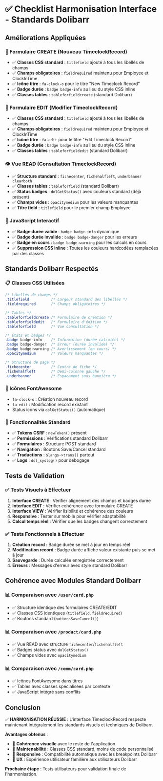 # ✅ Checklist Harmonisation Interface - Standards Dolibarr

## Améliorations Appliquées

### 🎨 Formulaire CREATE (Nouveau TimeclockRecord)
- ✅ **Classes CSS standard** : `titlefield` ajouté à tous les libellés de champs
- ✅ **Champs obligatoires** : `fieldrequired` maintenu pour Employee et ClockInTime
- ✅ **Icône titre** : `fa-clock-o` pour le titre "New Timeclock Record"
- ✅ **Badge durée** : `badge badge-info` au lieu du style CSS inline
- ✅ **Classes tables** : `tableforfieldcreate` (standard Dolibarr)

### 🎨 Formulaire EDIT (Modifier TimeclockRecord)  
- ✅ **Classes CSS standard** : `titlefield` ajouté à tous les libellés de champs
- ✅ **Champs obligatoires** : `fieldrequired` maintenu pour Employee et ClockInTime
- ✅ **Icône titre** : `fa-edit` pour le titre "Edit Timeclock Record"
- ✅ **Badge durée** : `badge badge-info` au lieu du style CSS inline
- ✅ **Classes tables** : `tableforfieldedit` (standard Dolibarr)

### 👁️ Vue READ (Consultation TimeclockRecord)
- ✅ **Structure standard** : `fichecenter`, `fichehalfleft`, `underbanner clearboth`
- ✅ **Classes tables** : `tableforfield` (standard Dolibarr)
- ✅ **Status badges** : `dolGetStatus()` avec couleurs standard (déjà présent)
- ✅ **Champs vides** : `opacitymedium` pour les valeurs manquantes
- ✅ **Titre field** : `titlefield` pour le premier champ Employee

### 🔄 JavaScript Interactif
- ✅ **Badge durée valide** : `badge badge-info` dynamique
- ✅ **Badge durée invalide** : `badge badge-danger` pour les erreurs
- ✅ **Badge en cours** : `badge badge-warning` pour les calculs en cours
- ✅ **Suppression CSS inline** : Toutes les couleurs hardcodées remplacées par des classes

## Standards Dolibarr Respectés

### 📋 Classes CSS Utilisées
```css
/* Libellés de champs */
.titlefield          /* Largeur standard des libellés */
.fieldrequired       /* Champs obligatoires */

/* Tables */
.tableforfieldcreate /* Formulaire de création */
.tableforfieldedit   /* Formulaire d'édition */
.tableforfield       /* Vue consultation */

/* États et badges */
.badge badge-info    /* Information (durée calculée) */
.badge badge-danger  /* Erreur (durée invalide) */
.badge badge-warning /* Avertissement (en cours) */
.opacitymedium       /* Valeurs manquantes */

/* Structure de page */
.fichecenter         /* Centre de fiche */
.fichehalfleft       /* Demi-colonne gauche */
.underbanner         /* Espacement sous bannière */
```

### 🎯 Icônes FontAwesome
- `fa-clock-o` : Création nouveau record
- `fa-edit` : Modification record existant
- Status icons via `dolGetStatus()` (automatique)

### 🔧 Fonctionnalités Standard
- ✅ **Tokens CSRF** : `newToken()` présent
- ✅ **Permissions** : Vérifications standard Dolibarr
- ✅ **Formulaires** : Structure POST standard
- ✅ **Navigation** : Boutons Save/Cancel standard
- ✅ **Traductions** : `$langs->trans()` partout
- ✅ **Logs** : `dol_syslog()` pour débogage

## Tests de Validation

### ✅ Tests Visuels à Effectuer
1. **Interface CREATE** : Vérifier alignement des champs et badges durée
2. **Interface EDIT** : Vérifier cohérence avec formulaire CREATE
3. **Interface VIEW** : Vérifier lisibilité et cohérence des couleurs
4. **Responsive** : Tester sur mobile pour vérifier adaptabilité
5. **Calcul temps réel** : Vérifier que les badges changent correctement

### ✅ Tests Fonctionnels à Effectuer
1. **Création record** : Badge durée se met à jour en temps réel
2. **Modification record** : Badge durée affiche valeur existante puis se met à jour
3. **Sauvegarde** : Durée calculée enregistrée correctement
4. **Erreurs** : Messages d'erreur avec style standard Dolibarr

## Cohérence avec Modules Standard Dolibarr

### 📊 Comparaison avec `/user/card.php`
- ✅ Structure identique des formulaires CREATE/EDIT
- ✅ Classes CSS identiques (`titlefield`, `fieldrequired`)
- ✅ Boutons standard (`buttonsSaveCancel()`)

### 📊 Comparaison avec `/product/card.php`
- ✅ Vue READ avec structure `fichecenter`/`fichehalfleft`
- ✅ Badges status avec `dolGetStatus()`
- ✅ Champs vides avec `opacitymedium`

### 📊 Comparaison avec `/comm/card.php`
- ✅ Icônes FontAwesome dans titres
- ✅ Tables avec classes spécialisées par contexte
- ✅ JavaScript intégré sans conflits

## Conclusion

✅ **HARMONISATION RÉUSSIE** : L'interface TimeclockRecord respecte maintenant intégralement les standards visuels et techniques de Dolibarr.

**Avantages obtenus** :
- 🎨 **Cohérence visuelle** avec le reste de l'application
- 🔧 **Maintenabilité** : Classes CSS standard, moins de code personnalisé
- 📱 **Responsive** : Compatibilité automatique avec les breakpoints Dolibarr
- 🎯 **UX** : Expérience utilisateur familière aux utilisateurs Dolibarr

**Prochaine étape** : Tests utilisateurs pour validation finale de l'harmonisation.
